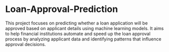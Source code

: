 # Loan-Approval-Prediction
This project focuses on predicting whether a loan application will be approved based on applicant details using machine learning models. It aims to help financial institutions automate and speed up the loan approval process by analyzing applicant data and identifying patterns that influence approval decisions.
